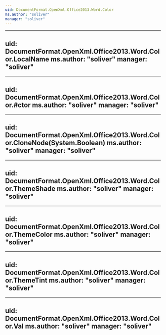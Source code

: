 ```yaml
---
uid: DocumentFormat.OpenXml.Office2013.Word.Color
ms.author: "soliver"
manager: "soliver"
---
```


---
uid: DocumentFormat.OpenXml.Office2013.Word.Color.LocalName
ms.author: "soliver"
manager: "soliver"
---

---
uid: DocumentFormat.OpenXml.Office2013.Word.Color.#ctor
ms.author: "soliver"
manager: "soliver"
---

---
uid: DocumentFormat.OpenXml.Office2013.Word.Color.CloneNode(System.Boolean)
ms.author: "soliver"
manager: "soliver"
---

---
uid: DocumentFormat.OpenXml.Office2013.Word.Color.ThemeShade
ms.author: "soliver"
manager: "soliver"
---

---
uid: DocumentFormat.OpenXml.Office2013.Word.Color.ThemeColor
ms.author: "soliver"
manager: "soliver"
---

---
uid: DocumentFormat.OpenXml.Office2013.Word.Color.ThemeTint
ms.author: "soliver"
manager: "soliver"
---

---
uid: DocumentFormat.OpenXml.Office2013.Word.Color.Val
ms.author: "soliver"
manager: "soliver"
---
